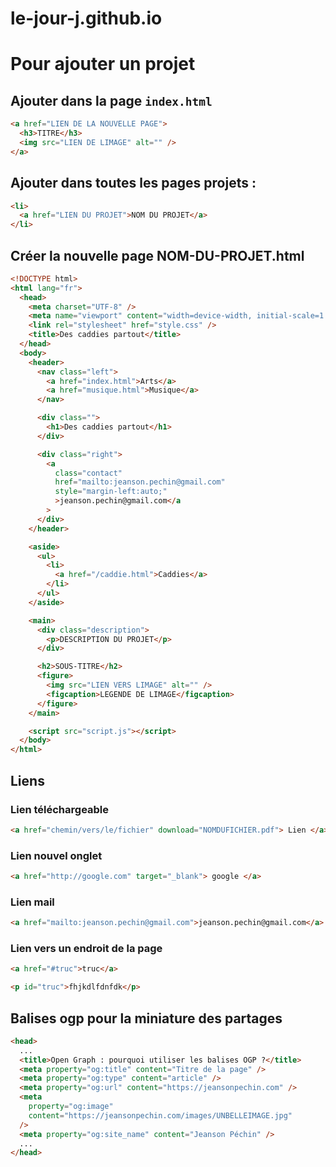 # le-jour-j.github.io

# Pour ajouter un projet

## Ajouter dans la page `index.html`

```html
<a href="LIEN DE LA NOUVELLE PAGE">
  <h3>TITRE</h3>
  <img src="LIEN DE LIMAGE" alt="" />
</a>
```

## Ajouter dans toutes les pages projets :

```html
<li>
  <a href="LIEN DU PROJET">NOM DU PROJET</a>
</li>
```

## Créer la nouvelle page NOM-DU-PROJET.html

```html
<!DOCTYPE html>
<html lang="fr">
  <head>
    <meta charset="UTF-8" />
    <meta name="viewport" content="width=device-width, initial-scale=1.0" />
    <link rel="stylesheet" href="style.css" />
    <title>Des caddies partout</title>
  </head>
  <body>
    <header>
      <nav class="left">
        <a href="index.html">Arts</a>
        <a href="musique.html">Musique</a>
      </nav>

      <div class="">
        <h1>Des caddies partout</h1>
      </div>

      <div class="right">
        <a
          class="contact"
          href="mailto:jeanson.pechin@gmail.com"
          style="margin-left:auto;"
          >jeanson.pechin@gmail.com</a
        >
      </div>
    </header>

    <aside>
      <ul>
        <li>
          <a href="/caddie.html">Caddies</a>
        </li>
      </ul>
    </aside>

    <main>
      <div class="description">
        <p>DESCRIPTION DU PROJET</p>
      </div>

      <h2>SOUS-TITRE</h2>
      <figure>
        <img src="LIEN VERS LIMAGE" alt="" />
        <figcaption>LEGENDE DE LIMAGE</figcaption>
      </figure>
    </main>

    <script src="script.js"></script>
  </body>
</html>
```

## Liens

### Lien téléchargeable

```html
<a href="chemin/vers/le/fichier" download="NOMDUFICHIER.pdf"> Lien </a>
```

### Lien nouvel onglet

```html
<a href="http://google.com" target="_blank"> google </a>
```

### Lien mail

```html
<a href="mailto:jeanson.pechin@gmail.com">jeanson.pechin@gmail.com</a>
```

### Lien vers un endroit de la page

```html
<a href="#truc">truc</a>

<p id="truc">fhjkdlfdnfdk</p>
```

## Balises ogp pour la miniature des partages

```html
<head>
  ...
  <title>Open Graph : pourquoi utiliser les balises OGP ?</title>
  <meta property="og:title" content="Titre de la page" />
  <meta property="og:type" content="article" />
  <meta property="og:url" content="https://jeansonpechin.com" />
  <meta
    property="og:image"
    content="https://jeansonpechin.com/images/UNBELLEIMAGE.jpg"
  />
  <meta property="og:site_name" content="Jeanson Péchin" />
  ...
</head>
```
